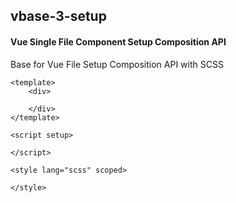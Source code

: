 ## vbase-3-setup
#### Vue Single File Component Setup Composition API
Base for Vue File Setup Composition API with SCSS
```
<template>
	<div>

	</div>
</template>

<script setup>

</script>

<style lang="scss" scoped>

</style>
```